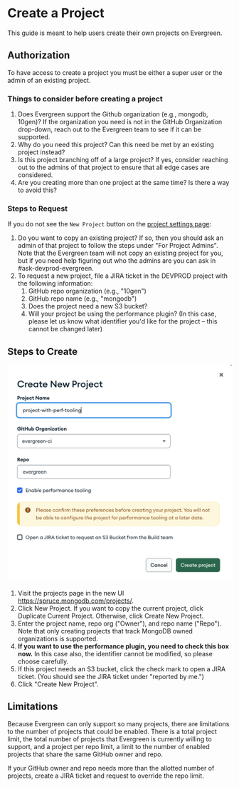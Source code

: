 # Create a Project

This guide is meant to help users create their own projects on Evergreen. 

## Authorization

To have access to create a project you must be either a super user or the admin of an existing project.

### Things to consider before creating a project
1. Does Evergreen support the Github organization (e.g., mongodb, 10gen)? If the organization you need is not in the GitHub Organization drop-down, reach out to the Evergreen team to see if it can be supported. 
2. Why do you need this project? Can this need be met by an existing project instead? 
3. Is this project branching off of a large project? If yes, consider reaching out to the admins of that project to ensure that all edge cases are considered. 
4. Are you creating more than one project at the same time? Is there a way to avoid this? 

### Steps to Request

If you do not see the `New Project` button on the [project settings page](https://spruce.mongodb.com/project/YourProject/settings/general):
1. Do you want to copy an existing project? If so, then you should ask an admin of that project to follow the steps under "For Project Admins". Note that the Evergreen team will not copy an existing project for you, but if you need help figuring out who the admins are you can ask in #ask-devprod-evergreen. 
2. To request a new project, file a JIRA ticket in the DEVPROD project with the following information:
   1. GitHub repo organization (e.g., "10gen")
   2. GitHub repo name (e.g., "mongodb")
   3. Does the project need a new S3 bucket? 
   4. Will your project be using the performance plugin? (In this case, please let us know what identifier you'd like for the project – this cannot be changed later)

## Steps to Create

![create_project_modal.png](../images/create_project_modal.png)
1. Visit the projects page in the new UI https://spruce.mongodb.com/projects/.
2. Click New Project. If you want to copy the current project, click Duplicate Current Project. Otherwise, click Create New Project.
3. Enter the project name, repo org ("Owner"), and repo name ("Repo"). Note that only creating projects that track MongoDB owned organizations is supported.
4. **If you want to use the performance plugin, you need to check this box now.** In this case also, the identifier cannot be modified, so please choose carefully.
5. If this project needs an S3 bucket, click the check mark to open a JIRA ticket. (You should see the JIRA ticket under "reported by me.")
6. Click "Create New Project".

## Limitations

Because Evergreen can only support so many projects, there are limitations to the number of projects that could be enabled. 
There is a total project limit, the total number of projects that Evergreen is currently willing to support, 
and a project per repo limit, a limit to the number of enabled projects that share the same GitHub owner and repo. 

If your GitHub owner and repo needs more than the allotted number of projects, create a JIRA ticket and request to override the repo limit.